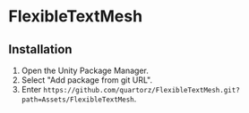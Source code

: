 # FlexibleTextMesh

## Installation

1. Open the Unity Package Manager.
2. Select "Add package from git URL".
3. Enter `https://github.com/quartorz/FlexibleTextMesh.git?path=Assets/FlexibleTextMesh`.

